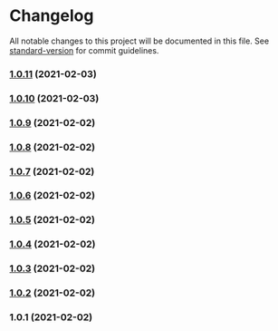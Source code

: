 # Changelog

All notable changes to this project will be documented in this file. See [standard-version](https://github.com/conventional-changelog/standard-version) for commit guidelines.

### [1.0.11](https://github.com/saltedfish964/vuepress-theme-saltedfish/compare/v1.0.10...v1.0.11) (2021-02-03)

### [1.0.10](https://github.com/saltedfish964/vuepress-theme-saltedfish/compare/v1.0.9...v1.0.10) (2021-02-03)

### [1.0.9](https://github.com/saltedfish964/vuepress-theme-saltedfish/compare/v1.0.8...v1.0.9) (2021-02-02)

### [1.0.8](https://github.com/saltedfish964/vuepress-theme-saltedfish/compare/v1.0.7...v1.0.8) (2021-02-02)

### [1.0.7](https://github.com/saltedfish964/vuepress-theme-saltedfish/compare/v1.0.6...v1.0.7) (2021-02-02)

### [1.0.6](https://github.com/saltedfish964/vuepress-theme-saltedfish/compare/v1.0.5...v1.0.6) (2021-02-02)

### [1.0.5](https://github.com/saltedfish964/vuepress-theme-saltedfish/compare/v1.0.4...v1.0.5) (2021-02-02)

### [1.0.4](https://github.com/saltedfish964/vuepress-theme-saltedfish/compare/v1.0.3...v1.0.4) (2021-02-02)

### [1.0.3](https://github.com/saltedfish964/vuepress-theme-saltedfish/compare/v1.0.2...v1.0.3) (2021-02-02)

### [1.0.2](https://github.com/saltedfish964/vuepress-theme-saltedfish/compare/v1.0.1...v1.0.2) (2021-02-02)

### 1.0.1 (2021-02-02)

